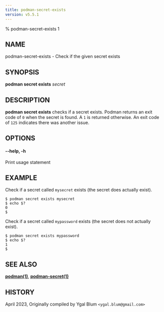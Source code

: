 ```yaml
---
title: podman-secret-exists
version: v5.5.1
---
```


% podman-secret-exists 1

## NAME
podman\-secret\-exists - Check if the given secret exists

## SYNOPSIS
**podman secret exists** *secret*

## DESCRIPTION
**podman secret exists** checks if a secret exists. Podman returns an exit code
of `0` when the secret is found. A `1` is returned otherwise. An exit code of
`125` indicates there was another issue.


## OPTIONS

#### **--help**, **-h**

Print usage statement

## EXAMPLE

Check if a secret called `mysecret` exists (the secret does actually exist).
```
$ podman secret exists mysecret
$ echo $?
0
$
```

Check if a secret called `mypassword` exists (the secret does not actually exist).
```
$ podman secret exists mypassword
$ echo $?
1
$
```

## SEE ALSO
**[podman(1)](podman.1.md)**, **[podman-secret(1)](podman-secret.1.md)**

## HISTORY
April 2023, Originally compiled by Ygal Blum `<ygal.blum@gmail.com>`
